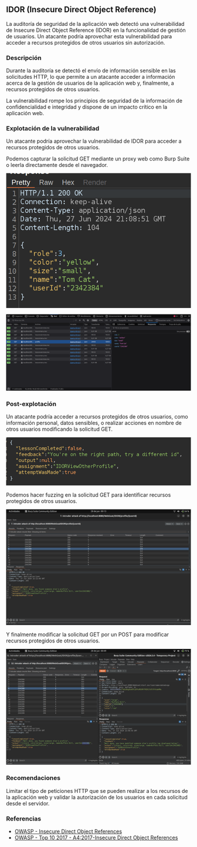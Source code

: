 ## IDOR (Insecure Direct Object Reference)

La auditoría de seguridad de la aplicación web detectó una vulnerabilidad de Insecure Direct Object Reference (IDOR) en la funcionalidad de gestión de usuarios. Un atacante podría aprovechar esta vulnerabilidad para acceder a recursos protegidos de otros usuarios sin autorización.

### Descripción

Durante la auditoría se detectó el envío de información sensible en las solicitudes HTTP, lo que permite a un atacante acceder a información acerca de la gestión de usuarios de la aplicación web y, finalmente, a recursos protegidos de otros usuarios.

La vulnerabilidad rompe los principios de seguridad de la información de confidencialidad e integridad y dispone de un impacto crítico en la aplicación web.

### Explotación de la vulnerabilidad

Un atacante podría aprovechar la vulnerabilidad de IDOR para acceder a recursos protegidos de otros usuarios.

Podemos capturar la solicitud GET mediante un proxy web como Burp Suite o leerla directamente desde el navegador.

![Burp Suite](../imgs/idor0.png)

![Navegador](../imgs/idor2.png)

### Post-explotación

Un atacante podría acceder a recursos protegidos de otros usuarios, como información personal, datos sensibles, o realizar acciones en nombre de otros usuarios modificando la solicitud GET.

![Recursos protegidos](../imgs/idor1.png)

Podemos hacer fuzzing en la solicitud GET para identificar recursos protegidos de otros usuarios.

![Fuzzing](../imgs/idor3.png)

Y finalmente modificar la solicitud GET por un POST para modificar recursos protegidos de otros usuarios.

![Fuzzing + Modificar recursos](idor4.png)

### Recomendaciones

Limitar el tipo de peticiones HTTP que se pueden realizar a los recursos de la aplicación web y validar la autorización de los usuarios en cada solicitud desde el servidor.

### Referencias

- [OWASP - Insecure Direct Object References](https://owasp.org/www-community/attacks/Insecure_Direct_Object_References)
- [OWASP - Top 10 2017 - A4:2017-Insecure Direct Object References](https://owasp.org/www-project-top-ten/2017/A4_2017-Insecure_Direct_Object_References)
